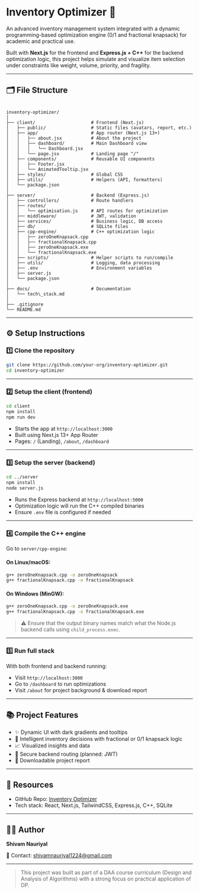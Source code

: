# Inventory Optimizer 🚀

An advanced inventory management system integrated with a dynamic programming-based optimization engine (0/1 and fractional knapsack) for academic and practical use.

Built with **Next.js** for the frontend and **Express.js + C++** for the backend optimization logic, this project helps simulate and visualize item selection under constraints like weight, volume, priority, and fragility.

---

## 🗂️ File Structure

```

inventory-optimizer/
│
├── client/                     # Frontend (Next.js)
│   ├── public/                 # Static files (avatars, report, etc.)
│   ├── app/                    # App router (Next.js 13+)
│   │   ├── about.jsx           # About the project
│   │   ├── dashboard/          # Main Dashboard view
│   │   │   └── Dashboard.jsx
│   │   └── page.jsx            # Landing page "/"
│   ├── components/             # Reusable UI components
│   │   ├── Footer.jsx
│   │   └── AnimatedTooltip.jsx
│   ├── styles/                 # Global CSS
│   ├── utils/                  # Helpers (API, formatters)
│   └── package.json
│
├── server/                     # Backend (Express.js)
│   ├── controllers/            # Route handlers
│   ├── routes/
│   │   └── optimisation.js     # API routes for optimization
│   ├── middleware/             # JWT, validation
│   ├── services/               # Business logic, DB access
│   ├── db/                     # SQLite files
│   ├── cpp-engine/             # C++ optimization logic
│   │   ├── zeroOneKnapsack.cpp
│   │   ├── fractionalKnapsack.cpp
│   │   ├── zeroOneKnapsack.exe
│   │   └── fractionalKnapsack.exe
│   ├── scripts/                # Helper scripts to run/compile
│   ├── utils/                  # Logging, data processing
│   ├── .env                    # Environment variables
│   ├── server.js
│   └── package.json
│
├── docs/                       # Documentation
│   └── tech\_stack.md
│
├── .gitignore
└── README.md

```

---

## ⚙️ Setup Instructions

### 1️⃣ Clone the repository

```bash
git clone https://github.com/your-org/inventory-optimizer.git
cd inventory-optimizer
```

---

### 2️⃣ Setup the client (frontend)

```bash
cd client
npm install
npm run dev
```

-   Starts the app at `http://localhost:3000`
-   Built using Next.js 13+ App Router
-   Pages: `/` (Landing), `/about`, `/dashboard`

---

### 3️⃣ Setup the server (backend)

```bash
cd ../server
npm install
node server.js
```

-   Runs the Express backend at `http://localhost:5000`
-   Optimization logic will run the C++ compiled binaries
-   Ensure `.env` file is configured if needed

---

### 4️⃣ Compile the C++ engine

Go to `server/cpp-engine`:

#### On **Linux/macOS**:

```bash
g++ zeroOneKnapsack.cpp -o zeroOneKnapsack
g++ fractionalKnapsack.cpp -o fractionalKnapsack
```

#### On **Windows (MinGW)**:

```bash
g++ zeroOneKnapsack.cpp -o zeroOneKnapsack.exe
g++ fractionalKnapsack.cpp -o fractionalKnapsack.exe
```

> ⚠️ Ensure that the output binary names match what the Node.js backend calls using `child_process.exec`.

---

### 5️⃣ Run full stack

With both frontend and backend running:

-   Visit `http://localhost:3000`
-   Go to `/dashboard` to run optimizations
-   Visit `/about` for project background & download report

---

## 📚 Project Features

-   ✨ Dynamic UI with dark gradients and tooltips
-   🧠 Intelligent inventory decisions with fractional or 0/1 knapsack logic
-   📈 Visualized insights and data
-   🔐 Secure backend routing (planned: JWT)
-   📄 Downloadable project report

---

## 📎 Resources

-   GitHub Repo: [Inventory Optimizer](https://github.com/your-org/inventory-optimizer)
-   Tech stack: React, Next.js, TailwindCSS, Express.js, C++, SQLite

---

## 👨‍💻 Author

**Shivam Nauriyal**

📧 Contact: [shivamnauriyal1224@gmail.com](mailto:shivamnauriyal1224@gmail.com)

---

> This project was built as part of a DAA course curriculum (Design and Analysis of Algorithms) with a strong focus on practical application of DP.

```

```
